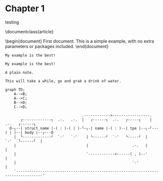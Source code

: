 
<!-- toc -->

# Chapter 1

testing

\documentclass{article}

\begin{document}
First document. This is a simple example, with no 
extra parameters or packages included.
\end{document}

```admonish example
My example is the best!
```

```admonish example
My example is the best!
```

```admonish
A plain note.
```

```admonish success ""
This will take a while, go and grab a drink of water.
```


```mermaid
graph TD;
    A-->B;
    A-->C;
    B-->D;
    C-->D;
```

```bob
                                   .------------>-----------------.
       ┌-------------┐  .-.   .-.  |   ┌------┐  .-.   ┌-----┐    |    .-.   ┌------┐
  O-╮--| struct_name |-( : )-( | )-╰-╮-| name |-( : )--| tpe |--╮-╯---( | )--| body |--╭---O
    |  └-------------┘  `-'   `-'    | └------┘  `-'   └-----┘  |      `-'   └------┘  |
    |                                |                    .-.   |                      |
    |                                `------------<------( , )--'                      |
    |                                                     `-'                          |
    `----------------------------------------------------------------------------------'
```

